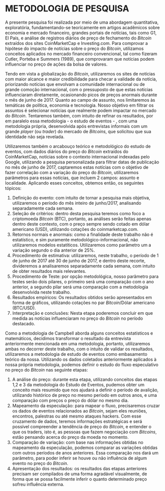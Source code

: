 # <a name="fundamentacao">METODOLOGIA DE PESQUISA</a>

A presente pesquisa foi realizada por meio de uma abordagem quantitativa, exploratória, fundamentando-se teoricamente em artigos acadêmicos sobre economia e mercado financeiro, grandes portais de notícias, tais como G1, El País, e análise de registros diários de preço de fechamento do _Bitcoin_ extraídos dos sites CoinMarketCap e Investing.com. Para comprovar a hipótese do impacto de notícias sobre o preço do _Bitcoin_, utilizamos conceitos aplicados no mercado financeiro convencional, tal como fizeram Cutler, Porteba e Summers (1989), que comprovaram que notícias podem influenciar no preço de ações da bolsa de valores.

Tendo em vista a globalização do _Bitcoin_, utilizaremos os sites de notícias com maior alcance e maior credibilidade para checar a validade da notícia, priorizando notícias que envolvam a comunidade internacional ou de grande comoção internacional, com o pressuposto de que estas notícias influenciaram diretamente, ocasionando picos de preços anormais durante o mês de junho de 2017. Quanto ao campo de assunto, nos limitaremos às temáticas de política, economia e tecnologia. Nosso objetivo em filtrar os assuntos é selecionar notícias que realmente podem impactar no mercado do _Bitcoin_. Tentaremos também, com intuito de refinar os resultados, por em paralelo essa metodologia - o estudo de eventos - , com uma metodologia própria, desenvolvida após entrevistas informais com um grande _player_ (ou _trader_) do mercado de _Bitcoins_, que solicitou que sua identidade não seja revelada.

Utilizaremos também o arcabouço teórico e metodológico do estudo de eventos, com dados diários do preço do _Bitcoin_ extraídos do CoinMarketCap, notícias sobre o contexto internacional indexadas pelo Google, utilizando a pesquisa personalizada para filtrar datas de publicação no mês de junho de 2017, captaremos estas notícias com o objetivo de fazer correlação com a variação do preço do _Bitcoin_, utilizaremos parâmetros para essas notícias, que incluem 2 campos: assunto e localidade. Aplicando esses conceitos, obtemos então, os seguintes tópicos:

1. Definição do evento: com intuito de tornar a pesquisa mais objetiva, utilizaremos o período do mês inteiro de junho/2017, analisando separadamente cada semana.
1. Seleção de critérios: dentro desta pesquisa teremos como foco a criptomoeda _Bitcoin_ (BTC), portanto, as análises serão feitas apenas dentro deste contexto, com o preço sempre sendo cotado em dólar americano (USD), utilizando cotações do coinmarketcap.com.
1. Retornos normais e anormais: como a finalidade deste trabalho não é estatístico, e sim puramente metodológico-informacional, não utilizaremos modelos estatíticos. Utilizaremos como parâmetro um a variação segundo o dia anterior de 25%.
1. Procedimento de estimativa: utilizaremos, neste trabalho, o período de 1 de junho de 2017 até 30 de junho de 2017, e dentro deste recorte, divideremos a analisaremos separadamente cada semana, com intuito de obter resultados mais relevantes.
1. Procedimento de Teste: por opção metodológica, nosso parâmetro para testes serão dois pilares, o primeiro será uma comparação com o ano anterior, a segundo pilar será uma comparação com a metodologia desenvolvida neste trabalho.
1. Resultados empíricos: Os resultados obtidos serão apresentados em forma de gráficos, utilizando cotações no par _Bitcoin_/Dólar americano (BTC/USD).
1. Interpretação e conclusões: Nesta etapa poderemos concluir em que medida as notícias influenciaram no preço do _Bitcoin_ no período destacado.

Como a metodologia de Campbell aborda alguns conceitos estatísticos e matemáticos, decidimos transformar o resultado da entrevista anteriormente mencionada em uma metodologia, portanto, utilizaremos ambas no decorrer deste trabalho, com o intuito de validar os resultados, utilizaremos a metodologia de estudo de eventos como embasamento teórico da nossa. Utilizando os dados coletados anteriormente aplicados à nossa própria metodologia, podemos definir o estudo do fluxo especulativo no preço do _Bitcoin_ nas seguinte etapas: 

1. A análise do preço: durante esta etapa, utilizando conceitos das etapas 1,2 e 3 da metodologia do Estudo de Eventos, pudemos obter um conceito mais resumido que nos ajudará a definir o período de avalição, utilizando histórico de preço no mesmo período em outros anos, e uma comparação com preços o preço do dólar no mesmo dia.
1. Mapeamento da especulação: para mapear o fluxo, precisaremos cruzar os dados de eventos relacionados ao _Bitcoin_, sejam eles reuniões, encontros, palestras ou até mesmo ataques hackers. Com esse cruzamento de dados, teremos informações estratégicas e será possível compreender a tendência de preço do _Bitcoin_, e entender o que os traders, isto é, as pessoas que fazem negociação com _Bitcoins_, estão pensando acerca do preço da moeda no momento.
1. Comparação de variação: com base nas informações obtidas no mapeamento da especulação, podemos comparar as variações obtidas com outros períodos de anos anteriores. Essa comparação nos dará um parâmetro, para poder inferir se houve ou não influência de algum evento no preço do _Bitcoin_.
1. Apresentação dos resultados: os resultados das etapas anteriores precisam ser compilados de uma forma agradável visualmente, de forma que se possa facilmente inferir o quanto determinado preço sofreu influência externa.